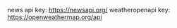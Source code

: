 news api key: https://newsapi.org/ 
weatheropenapi key: https://openweathermap.org/api 

<!--![Diagram Image Link](./puml/level_1_system_view.puml)-->
